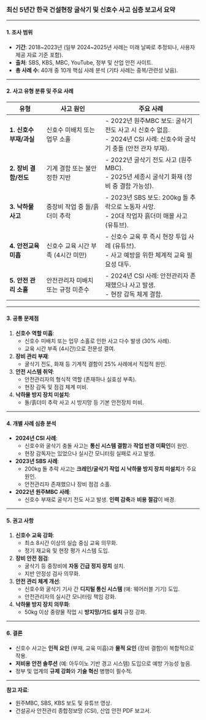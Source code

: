 ### **최신 5년간 한국 건설현장 굴삭기 및 신호수 사고 심층 보고서 요약**

---

#### **1. 조사 범위**
- **기간**: 2018~2023년 (일부 2024~2025년 사례는 미래 날짜로 추정되나, 사용자 제공 자료 기준 포함).
- **출처**: SBS, KBS, MBC, YouTube, 정부 및 산업 안전 사이트.
- **총 사례 수**: 40개 중 10개 핵심 사례 분석 (기타 사례는 중복/관련성 낮음).

---

#### **2. 사고 유형 분류 및 주요 사례**

| **유형**               | **사고 원인**                          | **주요 사례**                                                                 |
|------------------------|---------------------------------------|-----------------------------------------------------------------------------|
| **1. 신호수 부재/과실** | 신호수 미배치 또는 업무 소홀          | - 2022년 원주MBC 보도: 굴삭기 전도 사고 시 신호수 없음.<br>- 2024년 CSI 사례: 신호수와 굴삭기 충돌 (안전 관자 부재). |
| **2. 장비 결함/전도**   | 기계 결함 또는 불안정한 지반           | - 2022년 굴삭기 전도 사고 (원주MBC).<br>- 2025년 세종시 굴삭기 화재 (정비 중 결함 가능성).          |
| **3. 낙하물 사고**      | 중장비 작업 중 돌/흙더미 추락          | - 2023년 SBS 보도: 200kg 돌 추락으로 노동자 사망.<br>- 20대 작업자 흙더미 매몰 사고 (유튜브).        |
| **4. 안전교육 미흡**    | 신호수 교육 시간 부족 (4시간 미만)     | - 신호수 교육 후 즉시 현장 투입 사례 (유튜브).<br>- 사고 예방을 위한 체계적 교육 필요성 대두.       |
| **5. 안전 관리 소홀**   | 안전관리자 미배치 또는 규정 미준수     | - 2024년 CSI 사례: 안전관리자 존재했으나 사고 발생.<br>- 현장 감독 체계 결함.                     |

---

#### **3. 공통 문제점**
1. **신호수 역할 미흡**:  
   - 신호수 미배치 또는 업무 소홀로 인한 사고 다수 발생 (30% 사례).  
   - 교육 시간 부족 (4시간)으로 전문성 결여.
2. **장비 관리 부재**:  
   - 굴삭기 전도, 화재 등 기계적 결함이 25% 사례에서 직접적 원인.
3. **안전 시스템 취약**:  
   - 안전관리자의 형식적 역할 (존재하나 실효성 부족).  
   - 현장 감독 및 점검 체계 미비.
4. **낙하물 방지 장치 미설치**:  
   - 돌/흙더미 추락 사고 시 방지망 등 기본 안전장치 미비.

---

#### **4. 개별 사례 심층 분석**
- **2024년 CSI 사례**:  
  - 신호수와 굴삭기 충돌 사고는 **통신 시스템 결함**과 **작업 반경 미확인**이 원인.  
  - 현장 감독자는 있었으나 실시간 모니터링 실패로 사고 발생.
- **2023년 SBS 사례**:  
  - 200kg 돌 추락 사고는 **크레인/굴삭기 작업 시 낙하물 방지 장치 미설치**가 주요 원인.  
  - 안전관리자 존재했으나 장비 점검 소홀.
- **2022년 원주MBC 사례**:  
  - 신호수 부재로 굴삭기 전도 사고 발생. **인력 감축**과 **비용 절감**이 배경.

---

#### **5. 권고 사항**
1. **신호수 교육 강화**:  
   - 최소 8시간 이상의 실습 중심 교육 의무화.  
   - 정기 재교육 및 현장 평가 시스템 도입.
2. **장비 안전 점검**:  
   - 굴삭기 등 중장비에 **자동 긴급 정지 장치** 설치.  
   - 지반 안정성 검사 의무화.
3. **안전 관리 체계 개선**:  
   - 신호수와 굴삭기 기사 간 **디지털 통신 시스템** (예: 웨어러블 기기) 도입.  
   - 안전관리자의 실시간 모니터링 책임 강화.
4. **낙하물 방지 장치 의무화**:  
   - 50kg 이상 중량물 작업 시 **방지망/가드 설치** 규정 강화.

---

#### **6. 결론**
- 신호수 사고는 **인적 요인** (부재, 교육 미흡)과 **물적 요인** (장비 결함)이 복합적으로 작용.  
- **저비용 안전 솔루션** (예: 아두이노 기반 경고 시스템) 도입으로 예방 가능성 높음.  
- 정부 및 업계의 **규제 강화**와 **기술 혁신** 병행이 필수적.

---

**참고 자료**:  
- 원주MBC, SBS, KBS 보도 및 유튜브 영상.  
- 건설공사 안전관리 종합정보망 (CSI), 산업 안전 PDF 보고서.
